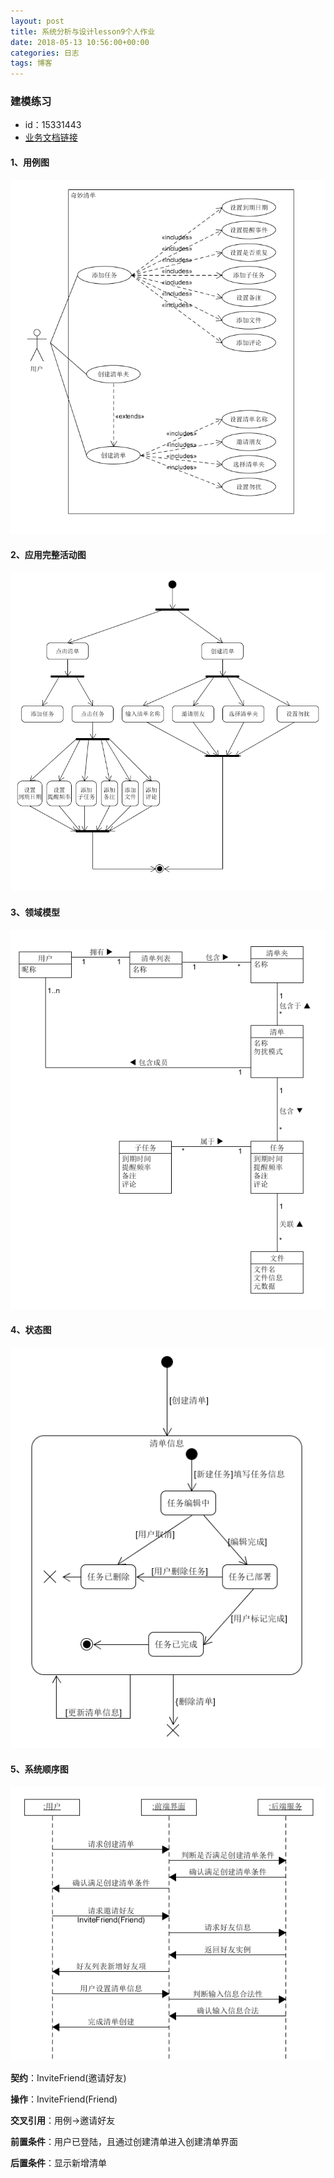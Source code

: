 ```yaml
---
layout: post
title: 系统分析与设计lesson9个人作业
date: 2018-05-13 10:56:00+00:00
categories: 日志
tags: 博客
---
```


### 建模练习

- id：15331443
- [业务文档链接](https://github.com/Baoleme/Dashboard/blob/4752895af06d0b06349f6ce752c9558f148f057d/doc_%E5%A5%87%E5%A6%99%E6%B8%85%E5%8D%95/%E4%B8%9A%E5%8A%A1%E6%96%87%E6%A1%A3.md)

#### 1、用例图

![](https://github.com/zhuwh9/zhuwh9.github.io/blob/master/images/lesson9/use_case.png?raw=true)

#### 2、应用完整活动图

![](https://github.com/zhuwh9/zhuwh9.github.io/blob/master/images/lesson9/use_activity.png?raw=true)

#### 3、领域模型

![](https://github.com/zhuwh9/zhuwh9.github.io/blob/master/images/lesson9/domain_model.png?raw=true)

#### 4、状态图

![](https://github.com/zhuwh9/zhuwh9.github.io/blob/master/images/lesson9/state_machine.png?raw=true)

#### 5、系统顺序图

![](https://github.com/zhuwh9/zhuwh9.github.io/blob/master/images/lesson9/sequence.png?raw=true)

**契约**：InviteFriend(邀请好友)

**操作**：InviteFriend(Friend)

**交叉引用**：用例→邀请好友

**前置条件**：用户已登陆，且通过创建清单进入创建清单界面

**后置条件**：显示新增清单